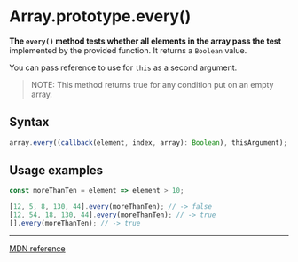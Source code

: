 # Array.prototype.every()

**The `every()` method tests whether all elements in the array pass the test** implemented by the provided function. It returns a `Boolean` value.

You can pass reference to use for `this` as a second argument.

> NOTE: This method returns true for any condition put on an empty array.

## Syntax

```js
array.every((callback(element, index, array): Boolean), thisArgument);
```

## Usage examples

```js
const moreThanTen = element => element > 10;

[12, 5, 8, 130, 44].every(moreThanTen); // -> false
[12, 54, 18, 130, 44].every(moreThanTen); // -> true
[].every(moreThanTen); // -> true
```

---

[MDN reference](https://developer.mozilla.org/en-US/docs/Web/JavaScript/Reference/Global_Objects/Array/every)
